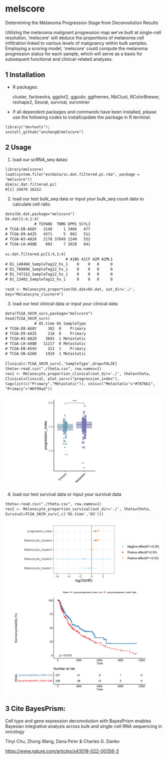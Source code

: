 # melscore

Determining the Melanoma Progression Stage from Deconvolution Results

Utilizing the melanoma malignant progression map we've built at single-cell resolution, 'melscore' will deduce the proportions of melanoma cell infiltration linked to various levels of malignancy within bulk samples. Employing a scoring model, 'melscore' could compute the melanoma progression status for each sample, which will serve as a basis for subsequent functional and clinical-related analyses.


1 Installation
---------------

* R packages:
	
	cluster, factoextra, ggplot2, ggpubr, ggthemes, NbClust, RColorBrewer, reshape2, Seurat, survival, survminer

* If all dependent packages and commands have been installed, please use the following codes to install/update the package in R terminal. 

```````
library("devtools");
install_github("ansheng0/melscore")
```````


2 Usage
----------

1) load our scRNA_seq datas:
```````
library(melscore)
load(system.file("extdata/sc.dat.filtered.pc.rda", package = "melscore"))
dim(sc.dat.filtered.pc)
#[1] 29470 16252
```````

2) load our test bulk_seq data or input your bulk_seq count data to calculate cell ratio
```````
data(bk.dat,package="melscore")
bk.dat[1:4,1:4]
             # TSPAN6  TNMD DPM1 SCYL3
# TCGA-EB-A6QY   3148     1 3466   477
# TCGA-D9-A4Z5   4371     5  882   511
# TCGA-W3-A828   2178 37849 1240   552
# TCGA-LH-A9QB    803     7 2028   841

sc.dat.filtered.pc[1:4,1:4]
                           # A1BG A1CF A2M A2ML1
# D1_140460_SampleTag12_hs_1    0    0   0     0
# D1_789896_SampleTag12_hs_1    0    0   0     0
# D1_747152_SampleTag12_hs_1    0    0   0     0
# D1_13402_SampleTag12_hs_1     0    0   0     0

res0 <- Melanocyte_proportion(bk.dat=bk.dat, out_dir='./', key="Melanocyte_cluster4")
```````

3) load our test clinical data or input your clinical data
```````
data(TCGA_SKCM_surv,package="melscore")
head(TCGA_SKCM_surv)
             # OS.time OS SampleType
# TCGA-EB-A6QY     382  0    Primary
# TCGA-D9-A4Z5     218  0    Primary
# TCGA-W3-A828    3683  1 Metastatic
# TCGA-LH-A9QB   11217  0 Metastatic
# TCGA-EB-A5VU     321  1    Primary
# TCGA-GN-A268    1910  1 Metastatic

Clinical<-TCGA_SKCM_surv[,'SampleType',drop=FALSE]
theta<-read.csv("./theta.csv", row.names=1)
res1 <- Melanocyte_proportion_clinical(out_dir='./', theta=theta, Clinical=Clinical, plot_var=c("progression_index"), tag=list(c("Primary","Metastatic")), cols=c("Metastatic"="#7876b1", "Primary"="#6f99ad"))  
```````

<img src="inst/extdata/SampleType_boxplot.png">

4) load our test survival data or input your survival data
```````
theta<-read.csv("./theta.csv", row.names=1)
res2 <- Melanocyte_proportion_survival(out_dir='./', theta=theta, Survival=TCGA_SKCM_surv[,c('OS.time','OS')])
```````

<img src="inst/extdata/OS.time_HR.png">

<img src="inst/extdata/OS.time_progression_group.png">


3 Cite BayesPrism:
-----------

Cell type and gene expression deconvolution with BayesPrism enables Bayesian integrative analysis across bulk and single-cell RNA sequencing in oncology

Tinyi Chu, Zhong Wang, Dana Pe’er & Charles G. Danko 

https://www.nature.com/articles/s43018-022-00356-3

